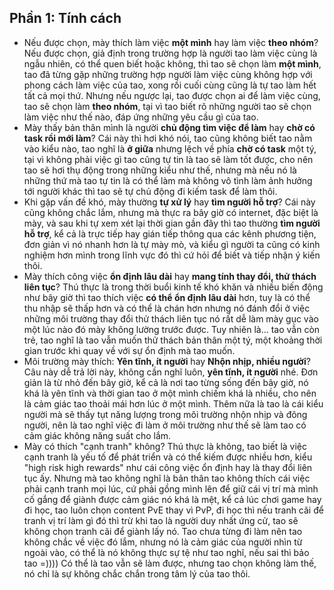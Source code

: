 ## Phần 1: Tính cách
- Nếu được chọn, mày thích làm việc **một mình** hay làm việc **theo nhóm**?
	Nếu được chọn, giả định trong trường hợp là người tao làm việc cùng là ngẫu nhiên, có thể quen biết hoặc không, thì tao sẽ chọn làm **một mình**, tao đã từng gặp những trường hợp người làm việc cùng không hợp với phong cách làm việc của tao, xong rồi cuối cùng cũng là tự tao làm hết tất cả mọi thứ. Nhưng nếu ngược lại, tao được chọn ai để làm việc cùng, tao sẽ chọn làm **theo nhóm**, tại vì tao biết rõ những người tao sẽ chọn làm việc như thế nào, đáp ứng những yêu cầu gì của tao.
- Mày thấy bản thân mình là người **chủ động tìm việc để làm** hay **chờ có task rồi mới làm**?
	Cái này thì hơi khó nói, tao cũng không biết tao nằm vào kiểu nào, tao nghĩ là **ở giữa** nhưng lệch về phía **chờ có task** một tý, tại vì không phải việc gì tao cũng tự tin là tao sẽ làm tốt được, cho nên tao sẽ hơi thụ động trong những kiểu như thế, nhưng mà nếu nó là những thứ mà tao tự tin là có thể làm mà không vô tình làm ảnh hưởng tới người khác thì tao sẽ tự chủ động đi kiếm task để làm thôi.
- Khi gặp vấn đề khó, mày thường **tự xử lý** hay **tìm người hỗ trợ**?
	Cái này cũng không chắc lắm, nhưng mà thực ra bây giờ có internet, đặc biệt là mày, và sau khi tự xem xét lại thời gian gần đây thì tao thường **tìm người hỗ trợ**, kể cả là trực tiếp hay gián tiếp thông qua các kênh phương tiện, đơn giản vì nó nhanh hơn là tự mày mò, và kiểu gì người ta cũng có kinh nghiệm hơn mình trong lĩnh vực đó thì cứ hỏi để biết và tiếp nhận ý kiến thôi.
- Mày thích công việc **ổn định lâu dài** hay **mang tính thay đổi, thử thách liên tục**?
	Thú thực là trong thời buổi kinh tế khó khăn và nhiều biến động như bây giờ thì tao thích việc **có thể ổn định lâu dài** hơn, tuy là có thể thu nhập sẽ thấp hơn và có thể là chán hơn nhưng nó đánh đổi ở việc những môi trường thay đổi thử thách liên tục nó rất dễ làm mày gục vào một lúc nào đó mày không lường trước được. Tuy nhiên là... tao vẫn còn trẻ, tao nghĩ là tao vẫn muốn thử thách bản thân một tý, một khoảng thời gian trước khi quay về với sự ổn định mà tao muốn.
- Môi trường mày thích: **Yên tĩnh, ít người** hay **Nhộn nhịp, nhiều người**?
	Câu này dễ trả lời này, không cần nghĩ luôn, **yên tĩnh, ít người** nhé. Đơn giản là từ nhỏ đến bây giờ, kể cả là nơi tao từng sống đến bây giờ, nó khá là yên tĩnh và thời gian tao ở một mình chiếm khá là nhiều, cho nên là cảm giác tao thoải mái hơn lúc ở một mình. Thêm nữa là tao là cái kiểu người mà sẽ thấy tụt năng lượng trong môi trường nhộn nhịp và đông người, nên là tao nghĩ việc đi làm ở môi trường như thế sẽ làm tao có cảm giác không năng suất cho lắm.
- Mày có thích "cạnh tranh" không?
	Thú thực là không, tao biết là việc cạnh tranh là yếu tố để phát triển và có thể kiếm được nhiều hơn, kiểu "high risk high rewards" như cái công việc ổn định hay là thay đổi liên tục ấy. Nhưng mà tao không nghĩ là bản thân tao không thích cái việc phải cạnh tranh mọi lúc, cứ phải gồng mình lên để giữ cái vị trí mà mình cố gắng để giành được cảm giác nó khá là mệt, kể cả lúc chơi game hay đi học, tao luôn chọn content PvE thay vì PvP, đi học thì nếu tranh cãi để tranh vị trí làm gì đó thì trừ khi tao là người duy nhất ứng cử, tao sẽ không chọn tranh cãi để giành lấy nó. Tao chưa từng đi làm nên tao không chắc về việc đó lắm, nhưng nó là cảm giác của người nhìn từ ngoài vào, có thể là nó không thực sự tệ như tao nghĩ, nếu sai thì bảo tao =)))) Có thể là tao vẫn sẽ làm được, nhưng tao chọn không làm thế, nó chỉ là sự không chắc chắn trong tâm lý của tao thôi.
	